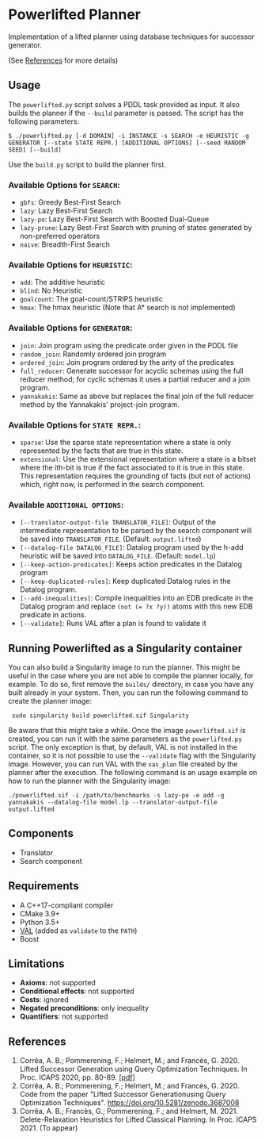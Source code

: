 # Powerlifted Planner

Implementation of a lifted planner using database techniques for successor
generator.

(See [References](#references) for more details)

## Usage

The `powerlifted.py` script solves a PDDL task provided as input. It also builds
the planner if the `--build` parameter is passed. The script has the following
parameters:

```$ ./powerlifted.py [-d DOMAIN] -i INSTANCE -s SEARCH -e HEURISTIC -g GENERATOR [--state STATE REPR.] [ADDITIONAL OPTIONS] [--seed RANDOM SEED] [--build]```

Use the `build.py` script to build the planner first.

### Available Options for `SEARCH`:
- `gbfs`: Greedy Best-First Search
- `lazy`: Lazy Best-First Search
- `lazy-po`: Lazy Best-First Search with Boosted Dual-Queue
- `lazy-prune`: Lazy Best-First Search with pruning of states generated by
non-preferred operators
- `naive`: Breadth-First Search

### Available Options for `HEURISTIC`:
- `add`: The additive heuristic
- `blind`: No Heuristic
- `goalcount`: The goal-count/STRIPS heuristic
- `hmax`: The hmax heuristic (Note that A* search is not implemented)

### Available Options for `GENERATOR`:
- `join`: Join program using the predicate order given in the PDDL file
- `random_join`: Randomly ordered join program
- `ordered_join`: Join program ordered by the arity of the predicates
- `full_reducer`: Generate successor for acyclic schemas using the full
  reducer method; for cyclic schemas it uses a partial reducer and a join
  program.
- `yannakakis`: Same as above but replaces the final join of the full
      reducer method by the Yannakakis' project-join program.

### Available Options for `STATE REPR.`:

- `sparse`: Use the sparse state representation where a state is only
  represented by the facts that are true in this state.
- `extensional`: Use the extensional representation where a state is a bitset
  where the ith-bit is true if the fact associated to it is true in this
  state. This representation requires the grounding of facts (but not of
  actions) which, right now, is performed in the search component.

### Available `ADDITIONAL OPTIONS`:
- `[--translator-output-file TRANSLATOR_FILE]`: Output of the intermediate representation to be parsed by the search component will be saved into `TRANSLATOR_FILE`. (Default: `output.lifted`)
- `[--datalog-file DATALOG_FILE]`: Datalog program used by the h-add heuristic will be saved into `DATALOG_FILE`. (Default: `model.lp`)
- `[--keep-action-predicates]`: Keeps action predicates in the Datalog program
- `[--keep-duplicated-rules]`: Keep duplicated Datalog rules in the Datalog program.
- `[--add-inequalities]`: Compile inequalities into an EDB predicate in the Datalog program and replace `(not (= ?x ?y))` atoms with this new EDB predicate in actions.
- `[--validate]`: Runs VAL after a plan is found to validate it

## Running Powerlifted as a Singularity container

You can also build a Singularity image to run the planner. This might be useful
in the case where you are not able to compile the planner locally, for
example. To do so, first remove the `builds/` directory, in case you have any
built already in your system. Then, you can run the following command to create
the planner image:


``` sudo singularity build powerlifted.sif Singularity```

Be aware that this might take a while. Once the image `powerlifted.sif` is
created, you can run it with the same parameters as the `powerlifted.py`
script. The only exception is that, by default, VAL is not installed in the
container, so it is not possible to use the `--validate` flag with the
Singularity image. However, you can run VAL with the `sas_plan` file created by
the planner after the execution. The following command is an usage example on
how to run the planner with the Singularity image:

```./powerlifted.sif -i /path/to/benchmarks -s lazy-po -e add -g yannakakis --datalog-file model.lp --translator-output-file output.lifted```



## Components
 - Translator
 - Search component

## Requirements
 - A C++17-compliant compiler
 - CMake 3.9+
 - Python 3.5+
 - [VAL](https://github.com/KCL-Planning/VAL) (added as `validate` to the `PATH`)
 - Boost

## Limitations
 - **Axioms**: not supported
 - **Conditional effects**: not supported
 - **Costs**: ignored
 - **Negated preconditions**: only inequality
 - **Quantifiers**: not supported

 ## References

 1. Corrêa, A. B.; Pommerening, F.; Helmert, M.; and Francès, G. 2020. Lifted
  Successor Generation using Query Optimization Techniques. In Proc. ICAPS
   2020, pp. 80-89. [[pdf]](https://ai.dmi.unibas.ch/papers/correa-et-al-icaps2020.pdf)
 2. Corrêa, A. B.; Pommerening, F.; Helmert, M.; and Francès, G. 2020. Code from the paper "Lifted Successor Generationusing Query Optimization Techniques".  https://doi.org/10.5281/zenodo.3687008
 3. Corrêa, A. B.; Francès, G.; Pommerening, F.; and Helmert, M. 2021. Delete-Relaxation Heuristics for Lifted Classical Planning. In Proc. ICAPS 2021. (To appear)
